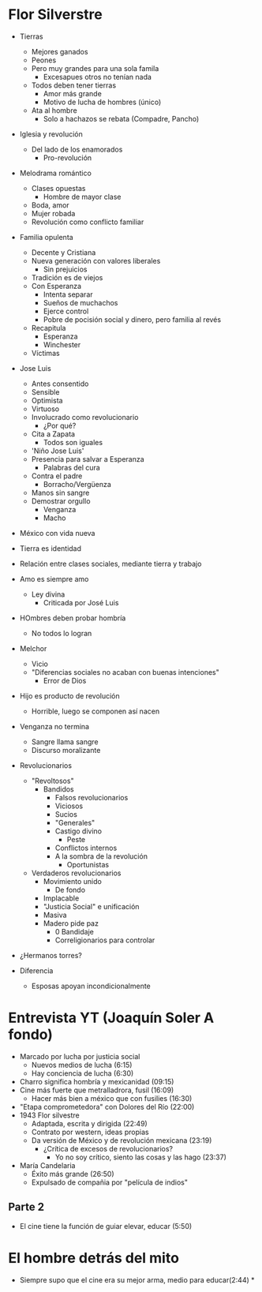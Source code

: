 # Flor Silverstre

* Tierras
    * Mejores ganados
    * Peones
    * Pero muy grandes para una sola famila
        * Excesapues otros no tenían nada
    * Todos deben tener tierras
        * Amor más grande 
        * Motivo de lucha de hombres (único)
    * Ata al hombre
        * Solo a hachazos se rebata (Compadre, Pancho)


* Iglesia y revolución
    * Del lado de los enamorados
        * Pro-revolución

* Melodrama romántico
    * Clases opuestas
        * Hombre de mayor clase
    * Boda, amor
    * Mujer robada
    * Revolución como conflicto familiar

* Familia opulenta
    * Decente y Cristiana
    * Nueva generación con valores liberales
        * Sin prejuicios
    * Tradición es de viejos
    * Con Esperanza
        * Intenta separar 
        * Sueños de muchachos
        * Ejerce control
        * Pobre de pocisión social y dinero, pero familia al revés
    * Recapitula
        * Esperanza
        * Winchester
    * Víctimas

* Jose Luis
    * Antes consentido
    * Sensible
    * Optimista
    * Virtuoso
    * Involucrado como revolucionario
        * ¿Por qué? 
    * Cita a Zapata
        * Todos son iguales
    * 'Niño Jose Luis'
    * Presencia para salvar a Esperanza
        * Palabras del cura
    * Contra el padre
        * Borracho/Vergüenza
    * Manos sin sangre
    * Demostrar orgullo
    	* Venganza
    	* Macho
* México con vida nueva

* Tierra es identidad
* Relación entre clases sociales, mediante tierra y trabajo

* Amo es siempre amo
    * Ley divina
        * Criticada por José Luis

* HOmbres deben probar hombría 
    * No todos lo logran

* Melchor   
    * Vicio
    * "Diferencias sociales no acaban con buenas intenciones"
        * Error de Dios

* Hijo es producto de revolución
	* Horrible, luego se componen así nacen

* Venganza no termina
	* Sangre llama sangre
	* Discurso moralizante

* Revolucionarios
    * "Revoltosos"
        * Bandidos
            * Falsos revolucionarios
            * Viciosos
            * Sucios
            * "Generales"
            * Castigo divino
            	* Peste
            * Conflictos internos
            * A la sombra de la revolución
            	* Oportunistas
 	* Verdaderos revolucionarios
	    * Movimiento unido
	        * De fondo
	    * Implacable
	    * "Justicia Social" e unificación
	    * Masiva
	    * Madero pide paz
	        * 0 Bandidaje
	        * Correligionarios para controlar

* ¿Hermanos torres?

* Diferencia
    * Esposas apoyan incondicionalmente

# Entrevista YT (Joaquín Soler A fondo)
* Marcado por lucha por justicia social
    * Nuevos medios de lucha (6:15)
    * Hay conciencia de lucha (6:30)
* Charro significa hombría y mexicanidad (09:15)
* Cine más fuerte que metralladrora, fusil (16:09)
    * Hacer más bien a méxico que con fusilies (16:30)
* "Etapa comprometedora" con Dolores del Río (22:00)
* 1943 Flor silvestre
    * Adaptada, escrita y dirigida (22:49)
    * Contrato por western, ideas propias
    * Da versión de México y de revolución mexicana (23:19)
        * ¿Crítica de excesos de revolucionarios?
            * Yo no soy crítico, siento las cosas y las hago (23:37)
* María Candelaria
    * Éxito más grande (26:50)
    * Expulsado de compañia por "película de indios"

## Parte 2 
* El cine tiene la función de guiar elevar, educar (5:50)

# El hombre detrás del mito
* Siempre supo que el cine era su mejor arma, medio para educar(2:44)
    * 
